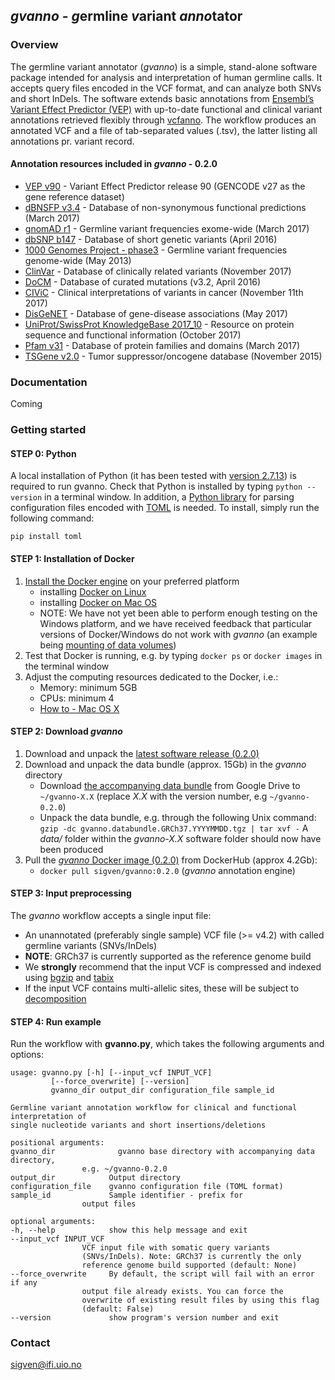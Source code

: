 ## _gvanno_ - *g*ermline *v*ariant *anno*tator

### Overview

The germline variant annotator (*gvanno*) is a simple, stand-alone software package intended for analysis and interpretation of human germline calls. It accepts query files encoded in the VCF format, and can analyze both SNVs and short InDels. The software extends basic annotations from [Ensembl’s Variant Effect Predictor (VEP)](http://www.ensembl.org/info/docs/tools/vep/index.html) with up-to-date functional and clinical variant annotations retrieved flexibly through [vcfanno](https://github.com/brentp/vcfanno). The workflow produces an annotated VCF and a file of tab-separated values (.tsv), the latter listing all annotations pr. variant record.

#### Annotation resources included in _gvanno_ - 0.2.0

* [VEP v90](http://www.ensembl.org/info/docs/tools/vep/index.html) - Variant Effect Predictor release 90 (GENCODE v27 as the gene reference dataset)
* [dBNSFP v3.4](https://sites.google.com/site/jpopgen/dbNSFP) - Database of non-synonymous functional predictions (March 2017)
* [gnomAD r1](http://gnomad.broadinstitute.org/) - Germline variant frequencies exome-wide (March 2017)
* [dbSNP b147](http://www.ncbi.nlm.nih.gov/SNP/) - Database of short genetic variants (April 2016)
* [1000 Genomes Project - phase3](ftp://ftp.1000genomes.ebi.ac.uk/vol1/ftp/release/20130502/) - Germline variant frequencies genome-wide (May 2013)
* [ClinVar](http://www.ncbi.nlm.nih.gov/clinvar/) - Database of clinically related variants (November 2017)
* [DoCM](http://docm.genome.wustl.edu) - Database of curated mutations (v3.2, April 2016)
* [CIViC](http://civic.genome.wustl.edu) - Clinical interpretations of variants in cancer (November 11th 2017)
* [DisGeNET](http://www.disgenet.org) - Database of gene-disease associations (May 2017)
* [UniProt/SwissProt KnowledgeBase 2017_10](http://www.uniprot.org) - Resource on protein sequence and functional information (October 2017)
* [Pfam v31](http://pfam.xfam.org) - Database of protein families and domains (March 2017)
* [TSGene v2.0](http://bioinfo.mc.vanderbilt.edu/TSGene/) - Tumor suppressor/oncogene database (November 2015)

### Documentation

Coming

### Getting started

#### STEP 0: Python

A local installation of Python (it has been tested with [version 2.7.13](https://www.python.org/downloads/)) is required to run gvanno. Check that Python is installed by typing `python --version` in a terminal window. In addition, a [Python library](https://github.com/uiri/toml) for parsing configuration files encoded with [TOML](https://github.com/toml-lang/toml) is needed. To install, simply run the following command:

   	pip install toml

#### STEP 1: Installation of Docker

1. [Install the Docker engine](https://docs.docker.com/engine/installation/) on your preferred platform
   - installing [Docker on Linux](https://docs.docker.com/engine/installation/linux/)
   - installing [Docker on Mac OS](https://docs.docker.com/engine/installation/mac/)
   - NOTE: We have not yet been able to perform enough testing on the Windows platform, and we have received feedback that particular versions of Docker/Windows do not work with _gvanno_ (an example being [mounting of data volumes](https://github.com/docker/toolbox/issues/607))
2. Test that Docker is running, e.g. by typing `docker ps` or `docker images` in the terminal window
3. Adjust the computing resources dedicated to the Docker, i.e.:
   - Memory: minimum 5GB
   - CPUs: minimum 4
   - [How to - Mac OS X](https://docs.docker.com/docker-for-mac/#advanced)

#### STEP 2: Download _gvanno_

1. Download and unpack the [latest software release (0.2.0)](https://github.com/sigven/gvanno/releases/tag/0.2.0)
2. Download and unpack the data bundle (approx. 15Gb) in the _gvanno_ directory
   * Download [the accompanying data bundle](https://drive.google.com/file/d/1uDFanR2LURgDjO_EB0ADzWBp5myE2rqn/) from Google Drive to `~/gvanno-X.X` (replace _X.X_ with the version number, e.g `~/gvanno-0.2.0`)
   * Unpack the data bundle, e.g. through the following Unix command: `gzip -dc gvanno.databundle.GRCh37.YYYYMMDD.tgz | tar xvf -`
    A _data/_ folder within the _gvanno-X.X_ software folder should now have been produced
3. Pull the [_gvanno_ Docker image (0.2.0)](https://hub.docker.com/r/sigven/gvanno/) from DockerHub (approx 4.2Gb):
   * `docker pull sigven/gvanno:0.2.0` (_gvanno_ annotation engine)

#### STEP 3: Input preprocessing

The _gvanno_ workflow accepts a single input file:

  * An unannotated (preferably single sample) VCF file (>= v4.2) with called germline variants (SNVs/InDels)
  * __NOTE__: GRCh37 is currently supported as the reference genome build
  * We __strongly__ recommend that the input VCF is compressed and indexed using [bgzip](http://www.htslib.org/doc/tabix.html) and [tabix](http://www.htslib.org/doc/tabix.html)
  * If the input VCF contains multi-allelic sites, these will be subject to [decomposition](http://genome.sph.umich.edu/wiki/Vt#Decompose)


#### STEP 4: Run example

Run the workflow with **gvanno.py**, which takes the following arguments and options:

	usage: gvanno.py [-h] [--input_vcf INPUT_VCF]
			 [--force_overwrite] [--version]
			 gvanno_dir output_dir configuration_file sample_id

	Germline variant annotation workflow for clinical and functional interpretation of
	single nucleotide variants and short insertions/deletions

	positional arguments:
	gvanno_dir              gvanno base directory with accompanying data directory,
					e.g. ~/gvanno-0.2.0
	output_dir            Output directory
	configuration_file    gvanno configuration file (TOML format)
	sample_id             Sample identifier - prefix for
					output files

	optional arguments:
	-h, --help            show this help message and exit
	--input_vcf INPUT_VCF
					VCF input file with somatic query variants
					(SNVs/InDels). Note: GRCh37 is currently the only
					reference genome build supported (default: None)
	--force_overwrite     By default, the script will fail with an error if any
					output file already exists. You can force the
					overwrite of existing result files by using this flag
					(default: False)
	--version             show program's version number and exit




### Contact

sigven@ifi.uio.no
